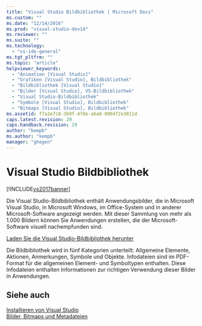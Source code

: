 ```yaml
---
title: "Visual Studio Bildbibliothek | Microsoft Docs"
ms.custom: ""
ms.date: "12/14/2016"
ms.prod: "visual-studio-dev14"
ms.reviewer: ""
ms.suite: ""
ms.technology: 
  - "vs-ide-general"
ms.tgt_pltfrm: ""
ms.topic: "article"
helpviewer_keywords: 
  - "Animation [Visual Studio]"
  - "Grafiken [Visual Studio], Bildbibliothek"
  - "Bildbibliothek [Visual Studio]"
  - "Bilder [Visual Studio], VS-Bildbibliothek"
  - "Visual Studio-Bildbibliothek"
  - "Symbole [Visual Studio], Bildbibliothek"
  - "Bitmaps [Visual Studio], Bildbibliothek"
ms.assetid: f7a2e7c8-3b9f-4f8e-a6a8-000d72e3811d
caps.latest.revision: 29
caps.handback.revision: 29
author: "kempb"
ms.author: "kempb"
manager: "ghogen"
---
```

# Visual Studio Bildbibliothek
[!INCLUDE[vs2017banner](../code-quality/includes/vs2017banner.md)]

Die Visual Studio\-Bildbibliothek enthält Anwendungsbilder, die in Microsoft Visual Studio, in Microsoft Windows, im Office\-System und in anderer Microsoft\-Software angezeigt werden.  Mit dieser Sammlung von mehr als 1.000 Bildern können Sie Anwendungen erstellen, die der Microsoft\-Software visuell nachempfunden sind.  
  
 [Laden Sie die Visual Studio\-Bildbibliothek herunter](http://go.microsoft.com/fwlink/p/?LinkId=275090)  
  
 Die Bildbibliothek wird in fünf Kategorien unterteilt: Allgemeine Elemente, Aktionen, Anmerkungen, Symbole und Objekte.  Infodateien sind im PDF\-Format für die allgemeinen Element\- und Symboltypen enthalten.  Diese Infodateien enthalten Informationen zur richtigen Verwendung dieser Bilder in Anwendungen.  
  
## Siehe auch  
 [Installieren von Visual Studio](../Topic/Installing%20Visual%20Studio%202015.md)   
 [Bilder, Bitmaps und Metadateien](../Topic/Images,%20Bitmaps,%20and%20Metafiles.md)